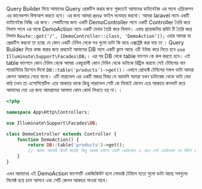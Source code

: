 Query Builder দিয়ে আমাদের Query প্রেকটিস করার জন্য শুরুতেই আমাদের ডাটাবেইজ এর সাথে এপ্লিকেশন এর কানেকশন বিল্ডআপ করতে হবে। এর জন্য আমরা env ফাইল ভ্যবহার করবো। আমরা laravel নামে একটি ডাটাবেইজ নিচ্ছি এর জন্য। পেকটিসের জন্য একটি DemoController নামে একটি Controller তৈরি করে নিলাম সাথে এর মাঝে DemoAction নামে একটি মেথড তৈরি করে নিলাম। এবার প্রয়োজনিয় রাউট টি তৈরি করে নিলাম `Route::get('/', [DemoController::class, 'DemoAction']);` এবার আমরা যা প্রেকটিস করবো তা হচ্ছে যে কোন একটি টেবিল থেকে সব গুলো ডাটা কি করে এক্সট্রেক্ট করা যায় তা । Query Builder দিয়ে কাজ করার জন্য প্রথমেই আমাদের DB নামে একটি ক্লাস আছে এটি ইউজ করে নিতে হবে `use Illuminate\Support\Facades\DB;`। এর পর DB থেকে table ফাংশন কে কল করতে হবে। এই table ফাংশনে কোন টেবিল থেকে আমরা একচুয়ালী কোন টেবিল থেকে ডাটাকে রিট্রিভ করবো সেই টেবিলের নাম প্যারামিটার হিসেবে দিবো `DB::table('products')->get()`। এখানে প্রোডাক্ট টেবিলের সকল ডাটা আমরা জেসন আকারে পেয়ে যাবো। এটি লারাভেল এর একটি মজার বিষয় যে নরমালি আমরা যখন ডাটাবেজ থেকে ডাটা ফেচ করি তখন তা এসোসিয়েটিভ এরে আকারে থাকে কিন্তু লারাভেল সেটি কে নিজেই জেসন এরে আকারে কনভার্ট করে আমাদের দেয় এর জন্য আমরাদের আলাদা কোন কোর্ড লিখতে হয় না। ।

```php
<?php

namespace App\Http\Controllers;

use Illuminate\Support\Facades\DB;

class DemoController extends Controller {
    function DemoAction() {
        return DB::table('products')->get();
        // আমরা সরাসরি রিনার্ট করেছি কিন্তু আমরা চাইলে একটি ভেরিয়েবল এ রেখে সেই ভেরিয়েবল কে রিটার্ন করতে পারি return $products;
    }
}
```

এখন আমাদের এই DemoAction ফাংশনটি একজিকিউট হলে পোডাক্ট টেবিলে যতো গুলো ডাটা আছে সবগুলো সিলেক্ট হয়ে চলে আসবে এবং সেটি জেসন আকারে পাওয়া যাবে।
